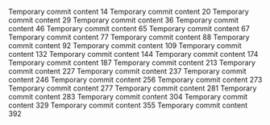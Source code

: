 Temporary commit content 14
Temporary commit content 20
Temporary commit content 29
Temporary commit content 36
Temporary commit content 46
Temporary commit content 65
Temporary commit content 67
Temporary commit content 77
Temporary commit content 88
Temporary commit content 92
Temporary commit content 109
Temporary commit content 132
Temporary commit content 144
Temporary commit content 174
Temporary commit content 187
Temporary commit content 213
Temporary commit content 227
Temporary commit content 237
Temporary commit content 246
Temporary commit content 256
Temporary commit content 273
Temporary commit content 277
Temporary commit content 281
Temporary commit content 283
Temporary commit content 304
Temporary commit content 329
Temporary commit content 355
Temporary commit content 392
